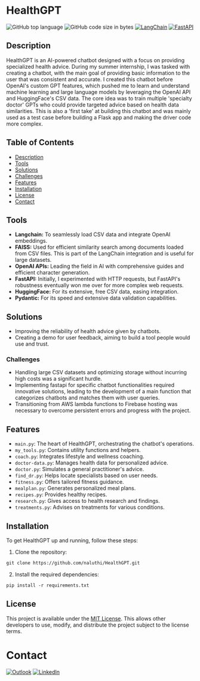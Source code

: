# HealthGPT

![GitHub top language](https://img.shields.io/github/languages/top/naluthi/HealthGPT) 
![GitHub code size in bytes](https://img.shields.io/github/languages/code-size/naluthi/HealthGPT) 
[![LangChain](https://img.shields.io/badge/-LangChain-lightgrey?style=flat)](https://github.com/LangChain/langchain) 
[![FastAPI](https://img.shields.io/badge/-FastAPI-009688?style=flat&logo=fastapi&logoColor=white)](https://fastapi.tiangolo.com/) 

## Description

HealthGPT is an AI-powered chatbot designed with a focus on providing specialized health advice. During my summer internship, I was tasked with creating a chatbot, with the main goal of providing basic information to the user that was consistent and accurate. I created this chatbot before OpenAI's custom GPT features, which pushed me to learn and understand machine learning and large language models by leveraging the OpenAI API and HuggingFace's CSV data. The core idea was to train multiple 'specialty doctor' GPTs who could provide targeted advice based on health data similarities. This is also a 'first take' at building this chatbot and was mainly used as a test case before building a Flask app and making the driver code more complex. 

## Table of Contents
- [Description](#description)
- [Tools](#tools)
- [Solutions](#solutions)
- [Challenges](#challenges)
- [Features](#features)
- [Installation](#installation)
- [License](#license)
- [Contact](#contact)
  
## Tools
- **Langchain:** To seamlessly load CSV data and integrate OpenAI embeddings.
- **FAISS:** Used for efficient similarity search among documents loaded from CSV files. This is part of the LangChain integration and is useful for large datasets.
- **OpenAI APIs:** Leading the field in AI with comprehensive guides and efficient character generation.
- **FastAPI:** Initially, I experimented with HTTP requests, but FastAPI's robustness eventually won me over for more complex web requests.
- **HuggingFace:** For its extensive, free CSV data, easing integration.
- **Pydantic:** For its speed and extensive data validation capabilities.
  
## Solutions

- Improving the reliability of health advice given by chatbots.
- Creating a demo for user feedback, aiming to build a tool people would use and trust.

### Challenges

- Handling large CSV datasets and optimizing storage without incurring high costs was a significant hurdle.
- Implementing fastapi for specific chatbot functionalities required innovative solutions, leading to the development of a main function that categorizes chatbots and matches them with user queries.
- Transitioning from AWS lambda functions to Firebase hosting was necessary to overcome persistent errors and progress with the project.

## Features

- `main.py`: The heart of HealthGPT, orchestrating the chatbot's operations.
- `my_tools.py`: Contains utility functions and helpers.
- `coach.py`: Integrates lifestyle and wellness coaching.
- `doctor-data.py`: Manages health data for personalized advice.
- `doctor.py`: Simulates a general practitioner's advice.
- `find_dr.py`: Helps locate specialists based on user needs.
- `fitness.py`: Offers tailored fitness guidance.
- `mealplan.py`: Generates personalized meal plans.
- `recipes.py`: Provides healthy recipes.
- `research.py`: Gives access to health research and findings.
- `treatments.py`: Advises on treatments for various conditions.

## Installation

To get HealthGPT up and running, follow these steps:

1. Clone the repository:
```md
git clone https://github.com/naluthi/HealthGPT.git
```

2. Install the required dependencies:
```md
pip install -r requirements.txt
```

## License

This project is available under the [MIT License](LICENSE). This allows other developers to use, modify, and distribute the project subject to the license terms.

# Contact 

[![Outlook](https://img.shields.io/badge/Microsoft_Outlook-0078D4?style=for-the-badge&logo=microsoft-outlook&logoColor=white)](nick@luthi.us) 
[![LinkedIn](https://img.shields.io/badge/linkedin-%230077B5.svg?style=for-the-badge&logo=linkedin&logoColor=white)](https://www.linkedin.com/in/nickluthi)

